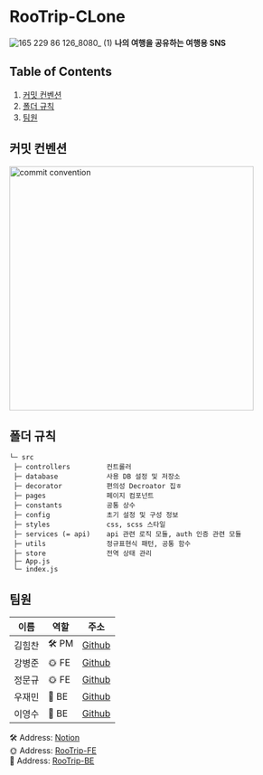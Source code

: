 # RooTrip-CLone

![165 229 86 126_8080_ (1)](https://user-images.githubusercontent.com/44726494/228187883-256028d0-c7e6-44dd-afaf-717f0e8d1de8.png)
**나의 여행을 공유하는 여행용 SNS**

## Table of Contents

1. <a href="#커밋-컨벤션">커밋 컨벤션</a>
2. <a href="#폴더-규칙">폴더 규칙</a>
3. <a href="#팀원">팀원</a>

## 커밋 컨벤션

<img src="https://user-images.githubusercontent.com/44726494/222941077-0441e481-34ce-44d8-9673-7108840d09e6.png" alt="commit convention" width="432px" />

## 폴더 규칙

```
└─ src
 ├─ controllers         컨트롤러
 ├─ database            사용 DB 설정 및 저장소
 ├─ decorator           편의성 Decroator 집ㅎ
 ├─ pages               페이지 컴포넌트
 ├─ constants           공통 상수
 ├─ config              초기 설정 및 구성 정보
 ├─ styles              css, scss 스타일
 ├─ services (= api)    api 관련 로직 모듈, auth 인증 관련 모듈
 ├─ utils               정규표현식 패턴, 공통 함수
 ├─ store               전역 상태 관리
 ├─ App.js
 └─ index.js
```

## 팀원

| 이름   | 역할  | 주소                                     |
| ------ | ----- | ---------------------------------------- |
| 김힘찬 | 🛠 PM  | [Github](https://github.com/HmDol)       |
| 강병준 | 🌞 FE | [Github](https://github.com/bangdori)    |
| 정문규 | 🌞 FE | [Github](https://github.com/JungMunGyu)  |
| 우재민 | 🌚 BE | [Github](https://github.com/WooJJam)     |
| 이영수 | 🌚 BE | [Github](https://github.com/youngsu5582) |

🛠 Address: [Notion](https://www.notion.so/e0bed146cc4c4280b7c5a05f4df22b90?v=975aa4fe34d6456e9ca84e4fd59690d6)
<br/> 🌞 Address: [RooTrip-FE](https://github.com/JungMunGyu/RooTrip-Front)
<br/> 🌚 Address: [RooTrip-BE](https://github.com/youngsu5582/RooTrip-Backend)

